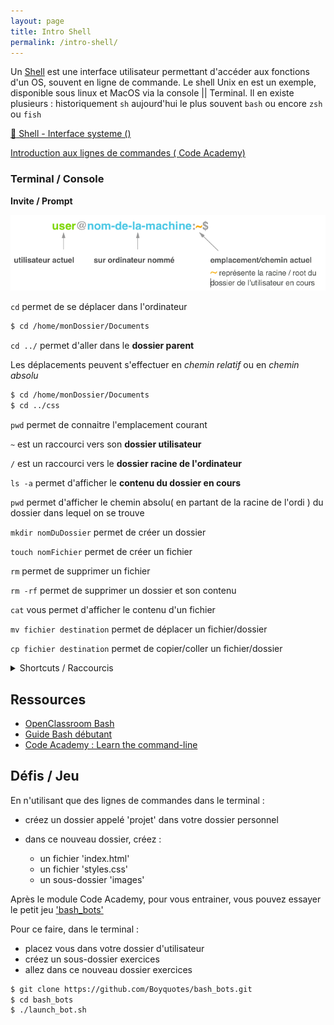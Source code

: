 ```yaml
---
layout: page
title: Intro Shell
permalink: /intro-shell/
---
```


Un [Shell](https://fr.wikipedia.org/wiki/Interface_syst%C3%A8me) est une interface utilisateur permettant d'accéder aux fonctions d'un OS, souvent en ligne de commande.
Le shell Unix en est un exemple, disponible sous linux et MacOS via la console || Terminal.
Il en existe plusieurs : historiquement `sh` aujourd'hui le plus souvent `bash` ou encore `zsh` ou `fish`

[:book: Shell - Interface systeme ()](https://fr.wikipedia.org/wiki/Interface_système)

[Introduction aux lignes de commandes ( Code Academy)](https://www.codecademy.com/en/courses/learn-the-command-line)

### Terminal / Console

**Invite / Prompt**

![shell prompt](../img/shell_prompt.png)


`cd` permet de se déplacer dans l'ordinateur

```bash
$ cd /home/monDossier/Documents
```

`cd ../` permet d'aller dans le **dossier parent**

Les déplacements peuvent s'effectuer en *chemin relatif* ou en *chemin absolu*

```bash
$ cd /home/monDossier/Documents
$ cd ../css
```

`pwd` permet de connaitre l'emplacement courant

`~` est un raccourci vers son **dossier utilisateur**

`/` est un raccourci vers le **dossier racine de l'ordinateur**

`ls -a` permet d'afficher le **contenu du dossier en cours**

`pwd` permet d'afficher le chemin absolu( en partant de la racine de l'ordi ) du dossier dans lequel on se trouve

`mkdir nomDuDossier` permet de créer un dossier

`touch nomFichier` permet de créer un fichier

`rm` permet de supprimer un fichier

`rm -rf` permet de supprimer un dossier et son contenu

`cat` vous permet d'afficher le contenu d'un fichier

`mv fichier destination` permet de déplacer un fichier/dossier

`cp fichier destination` permet de copier/coller un fichier/dossier

<details>
<summary>Shortcuts / Raccourcis</summary>

<ul>
    <li> vider l'écran ctrl + L / Cmd + K</li>
    <li> quitter process en cours » ctrl + C</li>
    <li> quitter/fermer shell en cours » ctrl + D (si ligne vide)</li>
</ul>

<h4>Déplacement</h4>
<ul>
    <li> fin de ligne <em>ctrl + A</em></li>
    <li> début de ligne » ctrl + E</li>
    <li> caractère suivant » <em>ctrl + F</em></li>
    <li> caractère precedent » <em>ctrl + B</em></li>
    <li> mot suivant » <em>Esc + F</em></li>
<li> mot précédent » <em>Esc + B</em></li>
</ul>

<h4>Suppressions</h4>
<ul>
    <li> mot avant » <em>ctrl + W</em></li>
    <li> ligne après curseur » <em>ctrl + K</em></li>
</ul>

<a href="https://github.com/0nn0/terminal-mac-cheatsheet"> + de raccourcis</a>

</details>


## Ressources

- [OpenClassroom Bash](https://openclassrooms.com/courses/reprenez-le-controle-a-l-aide-de-linux/vim-l-editeur-de-texte-du-programmeur)
- [Guide Bash débutant](http://guidespratiques.traduc.org/guides/vf/Bash-Beginners-Guide/Bash-Beginners-Guide.html)
- [Code Academy : Learn the command-line](https://www.codecademy.com/learn/learn-the-command-line)

## Défis / Jeu

En n'utilisant que des lignes de commandes dans le terminal :

- créez un dossier appelé 'projet' dans votre dossier personnel

- dans ce nouveau dossier, créez :
	- un fichier 'index.html'
	- un fichier 'styles.css'
	- un sous-dossier 'images'

Après le module Code Academy, pour vous entrainer, vous pouvez essayer le petit jeu ['bash_bots'](https://github.com/Boyquotes/bash_bots)

Pour ce faire, dans le terminal :

- placez vous dans votre dossier d'utilisateur
- créez un sous-dossier exercices
- allez dans ce nouveau dossier exercices

```bash
$ git clone https://github.com/Boyquotes/bash_bots.git
$ cd bash_bots
$ ./launch_bot.sh
```
